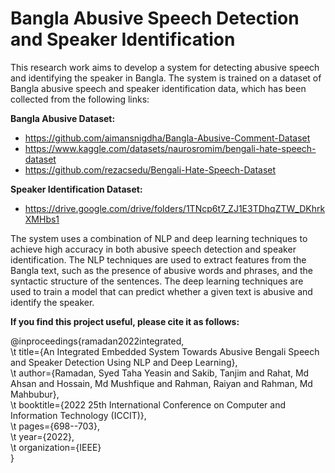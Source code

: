 # Bangla Abusive Speech Detection and Speaker Identification

This research work aims to develop a system for detecting abusive speech and identifying the speaker in Bangla. The system is trained on a dataset of Bangla abusive speech and speaker identification data, which has been collected from the following links:

**Bangla Abusive Dataset:**
  - https://github.com/aimansnigdha/Bangla-Abusive-Comment-Dataset <br/>
  - https://www.kaggle.com/datasets/naurosromim/bengali-hate-speech-dataset <br/>
  - https://github.com/rezacsedu/Bengali-Hate-Speech-Dataset <br/>

**Speaker Identification Dataset:** 
  - https://drive.google.com/drive/folders/1TNcp6t7_ZJ1E3TDhqZTW_DKhrkXMHbs1

The system uses a combination of NLP and deep learning techniques to achieve high accuracy in both abusive speech detection and speaker identification. The NLP techniques are used to extract features from the Bangla text, such as the presence of abusive words and phrases, and the syntactic structure of the sentences. The deep learning techniques are used to train a model that can predict whether a given text is abusive and identify the speaker.

**If you find this project useful, please cite it as follows:**

@inproceedings{ramadan2022integrated, <br/>
\t  title={An Integrated Embedded System Towards Abusive Bengali Speech and Speaker Detection Using NLP and Deep Learning},  <br/>
\t  author={Ramadan, Syed Taha Yeasin and Sakib, Tanjim and Rahat, Md Ahsan and Hossain, Md Mushfique and Rahman, Raiyan and Rahman, Md Mahbubur},  <br/>
\t  booktitle={2022 25th International Conference on Computer and Information Technology (ICCIT)},  <br/>
\t  pages={698--703},  <br/>
\t  year={2022},  <br/>
\t  organization={IEEE} <br/>
} <br/>
 <br/>
